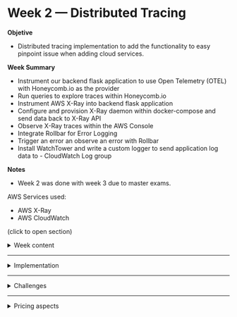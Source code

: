 # Week 2 — Distributed Tracing

__Objetive__ 
* Distributed tracing implementation to add the functionality to easy pinpoint issue when adding cloud services.
        
__Week Summary__
* Instrument our backend flask application to use Open Telemetry (OTEL) with Honeycomb.io as the provider
* Run queries to explore traces within Honeycomb.io
* Instrument AWS X-Ray into backend flask application
* Configure and provision X-Ray daemon within docker-compose and send data back to X-Ray API
* Observe X-Ray traces within the AWS Console
* Integrate Rollbar for Error Logging
* Trigger an error an observe an error with Rollbar
* Install WatchTower and write a custom logger to send application log data to - CloudWatch Log group

__Notes__ 
* Week 2 was done with week 3 due to master exams.
        
AWS Services used:
* AWS X-Ray
* AWS CloudWatch

(click to open section)

<details><summary>Week content</summary>

<br/><br/> 

### What is observability?
>Observability is the extent to which the internal states of a system can be inferred from externally available data. An observable software system provides the ability to understand any issue that arises. Conventionally, __the three pillars of observability data are metrics, logs and traces.__

### What are traces?

>A trace represents the entire journey of a request or action as it moves through all the nodes of a distributed system.

### What are logs?

>A log file is a computer-generated data file that contains information about usage patterns, activities, and operations within an operating system, application, server or another device. Log files show whether resources are performing properly and optimally.\
>On-Premise logs: infraestructure , applications, anti-virus, Firewall..
>Cloud Logs: infraestructure** , applications**, anti-virus, Firewall..

### Observability vs Monotoring
        
Problem of logging
- Time-consuming
- Tons of data with no context for why of the security events
- Needles in a haystack to find things
- Increase alert fatigue for SOC team and application team

Why Observability?
- Decreased alert fatigue
- Visibility of end2end of logs, metrics and tracing
- troubleshoot and resolve things quickly
- Understand application health
- Accelerate team collaboration
- Reduce overall operational cost
- Increase customer satisfaction

![Observability vs Monotoring](assets/week2_obsvsmonit.jpeg)


### What is Observability in AWS?

>Open-source solutions, giving you the ability to understand what is happening across your technology stack at any time. AWS observability lets you collect, correlate, aggregate, and analyze telemetry in your network, infrastructure, and applications in the cloud, hybrid, or on-premises environments so you can gain insights into the behavior, performance, and health of your system. 
>These insights help you detect, investigate, and remediate problems faster; and coupled with artificial intelligence and machine learning, proactively react, predict, and prevent problems.
        
Obeservability services in AWS
- AWS Cloudwatch logs
- AWS Cloudwatch metrics
- AWS X Ray traces

***Instrumentation*** is what helps you to create or produce logs metrics traces.

![Observability AWS Tools](assets/week2_aws_observabilitytools.jpeg)

[AWS Observability](https://aws.amazon.com/cloudops/monitoring-and-observability/?whats-new-cards.sort-by=item.additionalFields.postDateTime&whats-new-cards.sort-order=desc&blog-posts-cards.sort-by=item.additionalFields.createdDate&blog-posts-cards.sort-order=desc)

### For what are we using Honeycomb? To visualice and read the data extracted.

>Is a software debugging tool that can help you solve problems faster within your distributed services. Honeycomb provides full stack observability—designed for high cardinality data and collaborative problem solving, enabling engineers to deeply understand and debug production software together.

[HoneyComb](https://www.honeycomb.io)

### How are we sending the traces, metrics and logs to HoneyComb? OpenTelemetry

> Honeycomb supports OpenTelemetry, the CNCF open standard for sending traces, metrics, and logs. If your application is already instrumented for OpenTelemetry, you can send OTLP data directly to Honeycomb’s endpoint.

[OpenTelemetry](https://docs.honeycomb.io/getting-data-in/opentelemetry-overview/)

What is middleware for web applications?
        
> Middleware is software that different applications use to communicate with each other. It provides functionality to connect applications intelligently and efficiently so that you can innovate faster. Middleware acts as a bridge between diverse technologies, tools, and databases so that you can integrate them seamlessly into a single system. The single system then provides a unified service to its users. For example, a Windows frontend application sends and receives data from a Linux backend server, but the application users are unaware of the difference.
 
        
What is a Daemon?

>A daemon is a process that runs in the background rather than under the direct control of the user. Although you run docker commands on your host machine, these commands do none of the processing on your Docker containers and images. They are frequently also servers that accept requests from clients to perform actions for them.

![Docker Daemons](assets/week2_daemons.png)

### What is AWS X-RAY?
>AWS X-Ray provides a complete view of requests as they travel through your application and filters visual data across payloads, functions, traces, services, APIs, and more with no-code and low-code motions.

[AWS X-RAY](https://aws.amazon.com/xray/?nc1=h_ls)

![AWS X-RAY](assets/week2_awsxray.png)

[Configuring the AWS X-Ray daemon](https://docs.aws.amazon.com/xray/latest/devguide/xray-daemon-configuration.html)

[What are the best practises for setting up x-ray daemon?](https://stackoverflow.com/questions/54236375/what-are-the-best-practises-for-setting-up-x-ray-daemon)

![Best practices](assets/week2_xraybestpractices.png)

[AWS X-RAY:SDK python](https://docs.aws.amazon.com/xray/latest/devguide/xray-sdk-python.html)

[AWS X-RAY:SDK python](https://github.com/aws/aws-xray-sdk-python)



</details>

--------------------------------------------------------------------------------------------------------------------------------

<details><summary>Implementation</summary>
        

[Implementation code](https://github.com/PericoLedesma/aws-bootcamp-cruddur-2023/blob/main/week_instructions/week2.md)


1. Instrument our backend flask application to use Open Telemetry (OTEL) with Honeycomb.io as the provider
   * Set up the endpoint in the honeycomb.ai API
   * Service name is the name of the span
   * Each endpoint as a service object. Each endpoint is modular and points to a service in the back in our application.
   * To create spans we need tracers that will send the data to the API
   * [To include tracers in other parts](https://devpress.csdn.net/python/62f4e4c27e66823466189204.html)
        
2. Run queries to explore traces within Honeycomb.io
   * Right panel we can search for our tracers
        
![Honeycomb.ai traces](assets/wek2_trace.png)
        
![Honeycomb.ai metrics](assets/week2_metrics.png)
        
![Honeycomb.ai traces](assets/wee2_metrics1.2.png)
        
![Honeycomb.ai traces](assets/week2_metric2.png)
              
3. Instrument AWS X-Ray into backend flask application
   * [We create groups of X-RAYS traces: to group traces together](https://eu-central-1.console.aws.amazon.com/cloudwatch/home?region=eu-central-1#xray:settings/groups)
   * [We create a sampling rule to control how much information we see.](https://eu-central-1.console.aws.amazon.com/cloudwatch/home?region=eu-central-1#xray:settings/sampling-rules)

4. Configure and provision X-Ray daemon within docker-compose and send data back to X-Ray API

   * We need a docker daemon to make it work. 
 
   * [X-RAY-SED-Python]([assets/week2_trace.png](https://docs.aws.amazon.com/xray/latest/devguide/xray-sdk-python.html))
         
   * [X-RAY-SED-Python Github Repository]([assets/week2_trace.png](https://github.com/aws/aws-xray-sdk-python))        
        
   * How to install daemon [Documentation](https://docs.aws.amazon.com/xray/latest/devguide/xray-daemon.html)
        
5. Observe X-Ray traces within the AWS Console
   * [X-RAY subsegments](https://olley.hashnode.dev/aws-free-cloud-bootcamp-instrumenting-aws-x-ray-subsegments)

6. Integrate Rollbar for Error Logging
   * [Reports](https://rollbar.com/rgzledesma/all/items/?sort=%5Bobject%20Object%5D&status=active&date_from=&date_to=&environments=production&activated_to=&framework=&levels=10&levels=20&levels=30&levels=40&levels=50&activated_from=&offset=0&timezone=Europe%2FBerlin&assigned_user=&date_filtering=seen&projects=624482&query=&enc_query=)
        
7. Trigger an error an observe an error with Rollbar
        
8. Install WatchTower and write a custom logger to send application log data to CloudWatch Log group
   * Watchtower: library in python to habdle cloudwatch logs. [Documentation](https://pypi.org/project/watchtower/)
   * Carefull cloudwatch cost money. Same xray. Not much. We disable it.

Troubles during implementation.     
>I had issures becuase the was a step that I miss or was not explained and I lost some days strying to fix it. We have to go to the frontend repository and install npm. Because I did not run this step i was stak for a while. I thought the npm was installed with the docker file


</details>

--------------------------------------------------------------------------------------------------------------------------------

<details><summary>Challenges</summary>

- [ ] Adding Attributes to Spans 
- [ ] Instrument Honeycomb for the frontend-application to observe network latency between frontend and backend[HARD]
- [ ] Add custom instrumentation to Honeycomb to add more attributes eg. UserId, Add a custom span What would we usefull for us
- [ ] Run custom queries in Honeycomb and save them later eg. Latency by UserID, Recent Traces
- [ ] Add aditional information rollbar
       


</details>

--------------------------------------------------------------------------------------------------------------------------------


<details><summary>Pricing aspects</summary>

<br/><br/> 
        
* 100 million monthly events are included in the Honeycomb free tier       
* The Rollbar free tier includes up to 5,000 events per month, which can include error events, logged errors, and custom events.
* On the AWS X-Ray free tier, you can trace up to 100,000 requests per month at no charge.
* Cloudwatch (always free tier):
        - 10 custom metrics and alarm
        - 1.000.000 API request
        - 5GB of log dataingestion and 5 GB of log Data Archive
        - 3 Dashboards with up to 50 Metrics each per month
  
        
        
</details>
